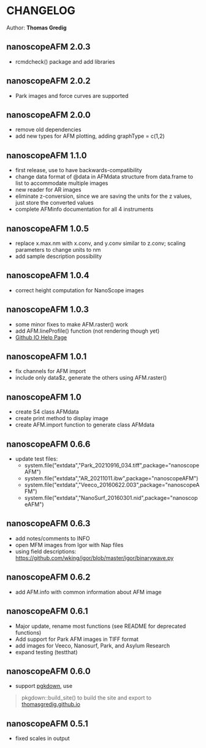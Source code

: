 # CHANGELOG

Author: **Thomas Gredig**

## nanoscopeAFM 2.0.3

* rcmdcheck() package and add libraries

## nanoscopeAFM 2.0.2

* Park images and force curves are supported

## nanoscopeAFM 2.0.0

* remove old dependencies
* add new types for AFM plotting, adding graphType = c(1,2)


## nanoscopeAFM 1.1.0

* first release, use to have backwards-compatibility
* change data format of @data in AFMdata structure from data.frame to list to accommodate multiple images
* new reader for AR images
* eliminate z-conversion, since we are saving the units for the z values, just store the converted values
* complete AFMinfo documentation for all 4 instruments

## nanoscopeAFM 1.0.5

* replace x.max.nm with x.conv, and y.conv similar to z.conv; scaling parameters to change units to nm
* add sample description possibility

## nanoscopeAFM 1.0.4

* correct height computation for NanoScope images

## nanoscopeAFM 1.0.3

* some minor fixes to make AFM.raster() work
* add AFM.lineProfile() function (not rendering though yet)
* [Github IO Help Page](https://thomasgredig.github.io/nanoscopeAFM/)

## nanoscopeAFM 1.0.1

* fix channels for AFM import
* include only data$z, generate the others using AFM.raster()


## nanoscopeAFM 1.0

* create S4 class AFMdata
* create print method to display image
* create AFM.import function to generate class AFMdata


## nanoscopeAFM 0.6.6

* update test files:
  - system.file("extdata","Park_20210916_034.tiff",package="nanoscopeAFM")
  - system.file("extdata","AR_20211011.ibw",package="nanoscopeAFM")
  - system.file("extdata","Veeco_20160622.003",package="nanoscopeAFM")
  - system.file("extdata","NanoSurf_20160301.nid",package="nanoscopeAFM")



## nanoscopeAFM 0.6.3

* add notes/comments to INFO
* open MFM images from Igor with Nap files
* using field descriptions: https://github.com/wking/igor/blob/master/igor/binarywave.py


## nanoscopeAFM 0.6.2

* add AFM.info with common information about AFM image


## nanoscopeAFM 0.6.1

* Major update, rename most functions (see README for deprecated functions)
* Add support for Park AFM images in TIFF format
* add images for Veeco, Nanosurf, Park, and Asylum Research
* expand testing (testthat)


## nanoscopeAFM 0.6.0

* support [pgkdown](https://pkgdown.r-lib.org/), use
> pkgdown::build_site()
to build the site and export to [thomasgredig.github.io](https://thomasgredig.github.io)


## nanoscopeAFM 0.5.1

* fixed scales in output
